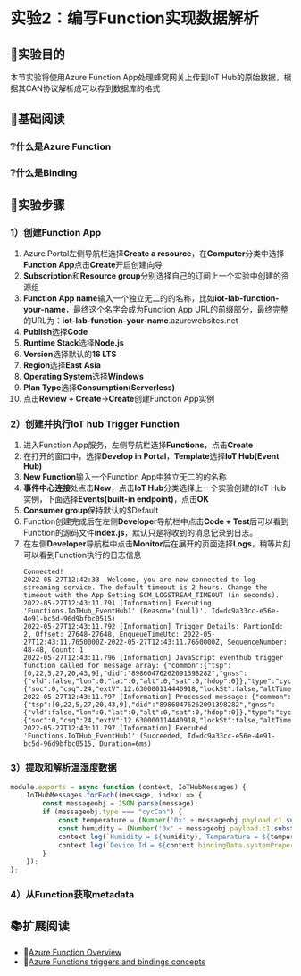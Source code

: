 # 实验2：编写Function实现数据解析

## 🎯实验目的

本节实验将使用Azure Function App处理蜂窝网关上传到IoT Hub的原始数据，根据其CAN协议解析成可以存到数据库的格式

## 📑基础阅读

### ❔什么是Azure Function

### ❔什么是Binding

## 🧪实验步骤

### 1）创建Function App

1. Azure Portal左侧导航栏选择**Create a resource**，在**Computer**分类中选择**Function App**点击**Create**开启创建向导
2. **Subscription**和**Resource group**分别选择自己的订阅上一个实验中创建的资源组
3. **Function App name**输入一个独立无二的的名称，比如**iot-lab-function-your-name**，最终这个名字会成为Function App URL的前缀部分，最终完整的URL为：**iot-lab-function-your-name**.azurewebsites.net
4. **Publish**选择**Code**
5. **Runtime Stack**选择**Node.js**
6. **Version**选择默认的**16 LTS**
6. **Region**选择**East Asia**
7. **Operating System**选择**Windows**
8. **Plan Type**选择**Consumption(Serverless)**
5. 点击**Review + Create**->**Create**创建Function App实例

### 2）创建并执行IoT hub Trigger Function

1. 进入Function App服务，左侧导航栏选择**Functions**，点击**Create**
2. 在打开的窗口中，选择**Develop in Portal**，**Template**选择**IoT Hub(Event Hub)**
3. **New Function**输入一个Function App中独立无二的的名称
4. **事件中心连接**处点击**New**，点击**IoT Hub**分类选择上一个实验创建的IoT Hub实例，下面选择**Events(built-in endpoint)**，点击**OK**
5. **Consumer group**保持默认的$Default
6. Function创建完成后在左侧**Developer**导航栏中点击**Code + Test**后可以看到Function的源码文件**index.js**，默认只是将收到的消息记录到日志。
6. 在左侧**Developer**导航栏中点击**Monitor**后在展开的页面选择**Logs**，稍等片刻可以看到Function执行的日志信息
    ```
    Connected!
    2022-05-27T12:42:33  Welcome, you are now connected to log-streaming service. The default timeout is 2 hours. Change the timeout with the App Setting SCM_LOGSTREAM_TIMEOUT (in seconds).
    2022-05-27T12:43:11.791 [Information] Executing 'Functions.IoTHub_EventHub1' (Reason='(null)', Id=dc9a33cc-e56e-4e91-bc5d-96d9bfbc0515)
    2022-05-27T12:43:11.792 [Information] Trigger Details: PartionId: 2, Offset: 27648-27648, EnqueueTimeUtc: 2022-05-27T12:43:11.7650000Z-2022-05-27T12:43:11.7650000Z, SequenceNumber: 48-48, Count: 1
    2022-05-27T12:43:11.796 [Information] JavaScript eventhub trigger function called for message array: {"common":{"tsp":[0,22,5,27,20,43,9],"did":"89860476262091398282","gnss":{"vld":false,"lon":0,"lat":0,"alt":0,"sat":0,"hdop":0}},"type":"cycDev","payload":{"soc":0,"csq":24,"extV":12.630000114440918,"lockSt":false,"altTime":120360}}
    2022-05-27T12:43:11.797 [Information] Processed message: {"common":{"tsp":[0,22,5,27,20,43,9],"did":"89860476262091398282","gnss":{"vld":false,"lon":0,"lat":0,"alt":0,"sat":0,"hdop":0}},"type":"cycDev","payload":{"soc":0,"csq":24,"extV":12.630000114440918,"lockSt":false,"altTime":120360}}
    2022-05-27T12:43:11.797 [Information] Executed 'Functions.IoTHub_EventHub1' (Succeeded, Id=dc9a33cc-e56e-4e91-bc5d-96d9bfbc0515, Duration=6ms)
    ```

### 3）提取和解析温湿度数据

```javascript
module.exports = async function (context, IoTHubMessages) {
    IoTHubMessages.forEach((message, index) => {
        const messageobj = JSON.parse(message);
        if (messageobj.type === "cycCan") {
            const temperature = (Number('0x' + messageobj.payload.c1.substr(6, 4)) * 0.01).toFixed(2);
            const humidity = (Number('0x' + messageobj.payload.c1.substr(10, 4)) * 0.01).toFixed(2);
            context.log(`Humidity = ${humidity}, Temperature = ${temperature}`);
            context.log(`Device Id = ${context.bindingData.systemPropertiesArray[index]['iothub-connection-device-id']}`)
        }
    });
};
```


### 4）从Function获取metadata

## 📚扩展阅读

- 🔗[Azure Function Overview](https://docs.microsoft.com/en-us/azure/azure-functions/functions-overview)
- 🔗[Azure Functions triggers and bindings concepts](https://docs.microsoft.com/en-us/azure/azure-functions/functions-triggers-bindings?tabs=csharp)